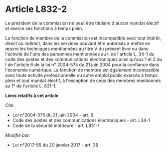 # Article L832-2

Le président de la commission ne peut être titulaire d'aucun mandat électif et exerce ses fonctions à temps plein.

La fonction de membre de la commission est incompatible avec tout intérêt, direct ou indirect, dans les services pouvant être
autorisés à mettre en œuvre les techniques mentionnées au titre V du présent livre ou dans l'activité de l'une des personnes
mentionnées au II de l'article L. 34-1 du code des postes et des communications électroniques ainsi qu'aux 1 et 2 du I de
l'article 6 de la loi n° 2004-575 du 21 juin 2004 pour la confiance dans l'économie numérique. La fonction de membre est
également incompatible avec toute activité professionnelle ou autre emploi public exercés à temps plein et tout mandat
électif, à l'exception de ceux des membres mentionnés au 1° de l'article L. 831-1.

**Liens relatifs à cet article**

_Cite_:

  - Loi n°2004-575 du 21 juin 2004 - art. 6
  - Code des postes et des communications électroniques - art. L34-1
  - Code de la sécurité intérieure - art. L831-1

_Modifié par_:

  - Loi n°2017-55 du 20 janvier 2017 - art. 39
